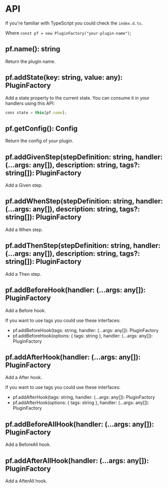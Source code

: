 # API

If you're familiar with TypeScript you could check the `index.d.ts`.

Where `const pf = new PluginFactory("your-plugin-name")`;

## pf.name(): string

Return the plugin name.

## pf.addState(key: string, value: any): PluginFactory

Add a state property to the current state. You can consume it in your handlers using this API:
```js
cons state = this[pf.name];
```

## pf.getConfig(): Config

Return the config of your plugin.

## pf.addGivenStep(stepDefinition: string, handler: (...args: any[]), description: string, tags?: string[]): PluginFactory

Add a Given step.

## pf.addWhenStep(stepDefinition: string, handler: (...args: any[]), description: string, tags?: string[]): PluginFactory

Add a When step.

## pf.addThenStep(stepDefinition: string, handler: (...args: any[]), description: string, tags?: string[]): PluginFactory

Add a Then step.

## pf.addBeforeHook(handler: (...args: any[]): PluginFactory

Add a Before hook.

If you want to use tags you could use these interfaces:
- pf.addBeforeHook(tags: string, handler: (...args: any[]): PluginFactory
- pf.addBeforeHook(options: { tags: string }, handler: (...args: any[]): PluginFactory

## pf.addAfterHook(handler: (...args: any[]): PluginFactory

Add a After hook.

If you want to use tags you could use these interfaces:
- pf.addAfterHook(tags: string, handler: (...args: any[]): PluginFactory
- pf.addAfterHook(options: { tags: string }, handler: (...args: any[]): PluginFactory

## pf.addBeforeAllHook(handler: (...args: any[]): PluginFactory

Add a BeforeAll hook.

## pf.addAfterAllHook(handler: (...args: any[]): PluginFactory

Add a AfterAll hook.
